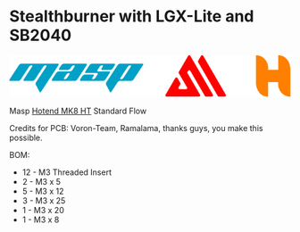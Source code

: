 # Stealthburner with LGX-Lite and SB2040

<p align="center">
  <img src="/Image/Loghi_Masp_H_MS.png">
</p>

Masp <a href="https://www.masp-solutions.it/product-page/masp-hotend-mk8-ht-rame">Hotend MK8 HT</a> Standard Flow

Credits for PCB: Voron-Team, Ramalama, thanks guys, you make this possible.

BOM:
- 12 - M3 Threaded Insert
- 2 - M3 x 5
- 5 - M3 x 12
- 3 - M3 x 25
- 1 - M3 x 20
- 1 - M3 x 8
